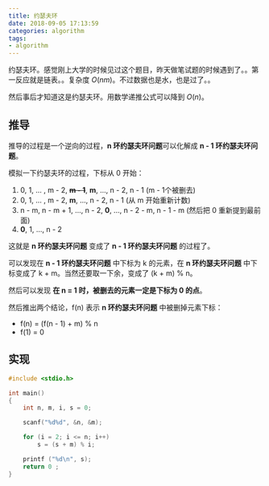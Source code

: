```yaml
---
title: 约瑟夫环
date: 2018-09-05 17:13:59
categories: algorithm
tags:
- algorithm
---
```


约瑟夫环。感觉刚上大学的时候见过这个题目，昨天做笔试题的时候遇到了。。第一反应就是链表。。复杂度 $O(nm)$。不过数据也是水，也是过了。。

然后事后才知道这是约瑟夫环。用数学递推公式可以降到 $O(n)$。

## 推导

推导的过程是一个逆向的过程，**n 环约瑟夫环问题**可以化解成 **n - 1 环约瑟夫环问题**。

模拟一下约瑟夫环的过程，下标从 0 开始：

1. 0, 1, ... , m - 2, ~~**m - 1**~~, **m**, ..., n - 2, n - 1 (m - 1个被删去)
2. 0, 1, ... , m - 2, **m**, ..., n - 2, n - 1 (从 m 开始重新计数)
3. n - m, n - m + 1, ..., n - 2, **0**, ..., n - 2 - m, n - 1 - m (然后把 0 重新提到最前面)
4. **0**, 1, ..., n - 2

这就是 **n 环约瑟夫环问题** 变成了 **n - 1 环约瑟夫环问题** 的过程了。

可以发现在 **n - 1 环约瑟夫环问题** 中下标为 k 的元素，在 **n 环约瑟夫环问题** 中下标变成了 k + m。当然还要取一下余，变成了 (k + m) % n。

然后可以发现 **在 n = 1 时，被删去的元素一定是下标为 0 的点**。

然后推出两个结论，f(n) 表示  **n 环约瑟夫环问题** 中被删掉元素下标：

- f(n) = (f(n - 1) + m) % n
- f(1) = 0

## 实现

```c
#include <stdio.h> 

int main()  
{  
    int n, m, i, s = 0;  

    scanf("%d%d", &n, &m); 

    for (i = 2; i <= n; i++)  
        s = (s + m) % i;  

    printf ("%d\n", s);  
    return 0 ;  
}  
```




